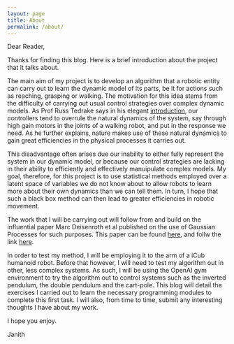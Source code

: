 ```yaml
---
layout: page
title: About
permalink: /about/
---
```

Dear Reader,

Thanks for finding this blog. Here is a brief introduction about the project that it talks about.

The main aim of my project is to develop an algorithm that a robotic entity can carry out to learn the dynamic model of its parts, be it for actions such as reaching, grasping or walking. The motivation for this idea stems from the difficulty of carrying out usual control strategies over complex dynamic models. As Prof Russ Tedrake says in his elegant [introduction](https://www.youtube.com/watch?v=2inIBRmDXWk), our controllers tend to overrule the natural dynamics of the system, say through high gain motors in the joints of a walking robot, and put in the response we need. As he further explains, nature makes use of these natural dynamics to gain great efficiencies in the physical processes it carries out.

This disadvantage often arises due our inability to either fully represent the system in our dynamic model, or because our control strategies are lacking in their ability to efficiently and effectively manuipulate complex models. My goal, therefore, for this project is to use statistical methods employed over a latent space of variables we do not know about to allow robots to learn more about their own dynamics than we can tell them. In turn, I hope that such a black box method can then lead to greater efficiencies in robotic movement.

The work that I will be carrying out will follow from and build on the influential paper Marc Deisenroth et al published on the use of Gaussian Processes for such purposes. This paper can be found [here](http://ieeexplore.ieee.org/stamp/stamp.jsp?arnumber=6654139), and follw the link [here](https://www.youtube.com/watch?v=f7y60SEZfXc). 

In order to test my method, I will be employing it to the arm of a iCub humanoid robot. Before that however, I will need to test my algorithm out in other, less complex systems. As such, I will be using the OpenAI gym environment to try the algorithm out to control systems such as the inverted pendulum, the double pendulum and the cart-pole. This blog will detail the exercises I carried out to learn the necessary programming modules to complete this first task. I will also, from time to time, submit any interesting thoughts I have about my work.

I hope you enjoy.

Janith
